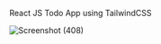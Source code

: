 React JS Todo App using TailwindCSS


![Screenshot (408)](https://user-images.githubusercontent.com/110910838/225843436-18bc4186-4aa3-4109-92cb-6b96be985f3a.png)
